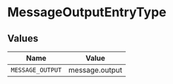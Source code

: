 # MessageOutputEntryType


## Values

| Name             | Value            |
| ---------------- | ---------------- |
| `MESSAGE_OUTPUT` | message.output   |